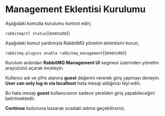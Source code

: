 # Management Eklentisi Kurulumu

Aşağıdaki komutla kurulumu kontrol edin;

`rabbitmqctl status`{{execute}}

Aşağıdaki komut yardımıyla RabbitMQ yönetim eklentisini kurun;

`rabbitmq-plugins enable rabbitmq_management`{{execute}}

Kurulum ardından **RabbitMQ Management UI** segmesi üzerinden yönetim arayüzünü açarak inceleyin.

Kullanıcı adı ve şifre alanına **guest** değerini vererek giriş yapmayı deneyin. **User can only log in via localhost** hata mesajı aldığınızı teyi edin.

Bu hata mesajı **guest** kullanıcısının sadece yerelden giriş yapabileceğini belirtmektedir.

**Continue** butonuna basarak sıradaki adıma geçebilirsiniz.